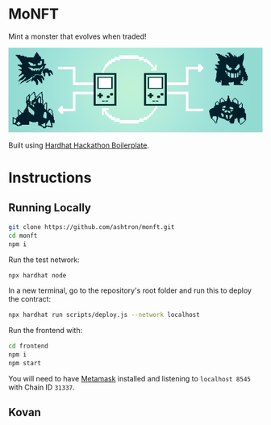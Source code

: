 # MoNFT

Mint a monster that evolves when traded!

![Trade Evolution](/frontend/src/pokemonbiology_linktrade.png)

Built using [Hardhat Hackathon Boilerplate](https://github.com/nomiclabs/hardhat-hackathon-boilerplate).

# Instructions

## Running Locally

```sh
git clone https://github.com/ashtron/monft.git
cd monft
npm i
```

Run the test network:

```sh
npx hardhat node
```

In a new terminal, go to the repository's root folder and run this to
deploy the contract:

```sh
npx hardhat run scripts/deploy.js --network localhost
```

Run the frontend with:

```sh
cd frontend
npm i
npm start
```
You will need to have [Metamask](https://metamask.io) installed and listening to
`localhost 8545` with Chain ID `31337`.

## Kovan
